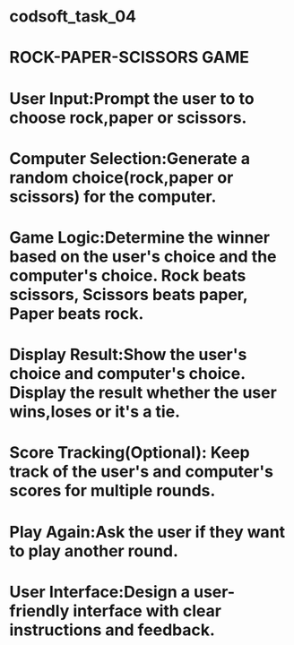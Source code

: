# codsoft_task_04
# ROCK-PAPER-SCISSORS GAME
# User Input:Prompt the user to to choose rock,paper or scissors.
# Computer Selection:Generate a random choice(rock,paper or scissors) for the computer.
# Game Logic:Determine the winner based on the user's choice and the computer's choice. Rock beats scissors, Scissors beats paper, Paper beats rock.
# Display Result:Show the user's choice and computer's choice. Display the result whether the user wins,loses or it's a tie.
# Score Tracking(Optional): Keep track of the user's and computer's scores for multiple rounds.
# Play Again:Ask the user if they want to play another round.
# User Interface:Design a user-friendly interface with clear instructions and feedback.
